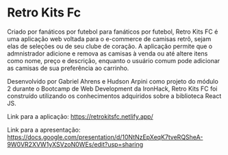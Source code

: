 # Retro Kits Fc

Criado por fanáticos por futebol para fanáticos por futebol, Retro Kits FC é uma aplicação web voltada para o e-commerce de camisas retrô, sejam elas de seleções ou de seu clube de coração. A aplicação permite que o admnistrador adicione e remova as camisas à venda ou até altere itens como nome, preço e descrição, enquanto o usuário comum pode adicionar as camisas de sua preferência ao carrinho.

Desenvolvido por Gabriel Ahrens e Hudson Arpini como projeto do módulo 2 durante o Bootcamp de Web Development da IronHack, Retro Kits FC foi construído utilizando os conhecimentos adquiridos sobre a biblioteca React JS.

Link para a aplicação: https://retrokitsfc.netlify.app/

Link para a apresentação: https://docs.google.com/presentation/d/10NtNzEpXeqK7tveRQSheA-9W0VR2XVW1yXSVzoN0WEs/edit?usp=sharing

